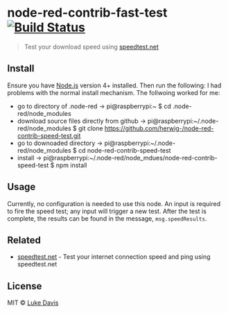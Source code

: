 # node-red-contrib-fast-test [![Build Status](https://travis-ci.org/spookyd/node-red-contrib-speed-test.svg?branch=master)](https://travis-ci.org/spookyd/node-red-contrib-speed-test)

> Test your download speed using [speedtest.net](https://speedtest.net)

## Install

Ensure you have [Node.js](https://nodejs.org) version 4+ installed. Then run the following:
I had problems with the normal install mechanism. The follwoing worked for me:

* go to directory of .node-red
 -> pi@raspberrypi:~ $ cd .node-red/node_modules
* download source files directly from github
 -> pi@raspberrypi:~/.node-red/node_modules $ git clone https://github.com/herwig-/node-red-contrib-speed-test.git
* go to downoaded directory -> pi@raspberrypi:~/.node-red/node_modules $ cd node-red-contrib-speed-test
* install -> pi@raspberrypi:~/.node-red/node_mdues/node-red-contrib-speed-test $ npm install



## Usage

Currently, no configuration is needed to use this node.
An input is required to fire the speed test; any input will trigger a new test.
After the test is complete, the results can be found in the message, ``` msg.speedResults ```.


## Related

- [speedtest.net](https://github.com/ddsol/speedtest.net) - Test your internet connection speed and ping using speedtest.net


## License

MIT © [Luke Davis](https://lucky13.technologies)

